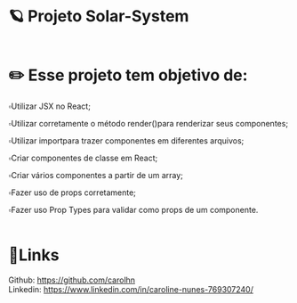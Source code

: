 # 🪐 Projeto Solar-System

<img href="/carolhn/Projeto-Solar-System/blob/master/imagem.png" style="max-width: 90%;">


# ✏️ Esse projeto tem objetivo de:
<summary><strong></strong></summary>
▫️Utilizar JSX no React;<br>

▫️Utilizar corretamente o método render()para renderizar seus componentes;<br>

▫️Utilizar importpara trazer componentes em diferentes arquivos;<br>

▫️Criar componentes de classe em React;<br>

▫️Criar vários componentes a partir de um array;<br>

▫️Fazer uso de props corretamente;<br>

▫️Fazer uso Prop Types para validar como props de um componente.<br>
<br>

# 🔗️Links

Github: https://github.com/carolhn <br>
Linkedin: https://www.linkedin.com/in/caroline-nunes-769307240/
